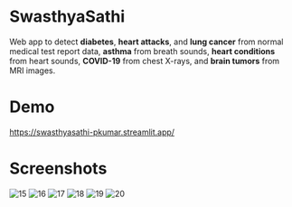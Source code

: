 # SwasthyaSathi
Web app to detect **diabetes**, **heart attacks**, and **lung cancer** from normal medical test report
data, **asthma** from breath sounds, **heart conditions** from heart sounds, **COVID-19** from chest X-rays, and
**brain tumors** from MRI images.
# Demo
https://swasthyasathi-pkumar.streamlit.app/
# Screenshots
![15](https://github.com/user-attachments/assets/85f076fd-564d-4d67-ac0c-bcb50318590f)
![16](https://github.com/user-attachments/assets/939d0597-5d33-4e2e-bb21-e6e2244e7265)
![17](https://github.com/user-attachments/assets/2223ef42-46fa-4bcd-80c8-a911447bfc04)
![18](https://github.com/user-attachments/assets/bf5509d6-550c-44bd-a691-e65abc193b96)
![19](https://github.com/user-attachments/assets/1212b842-bb44-4435-ba75-7dc6b1feea6a)
![20](https://github.com/user-attachments/assets/a229fc15-7dd7-41ff-b39e-1b1e01e40304)

